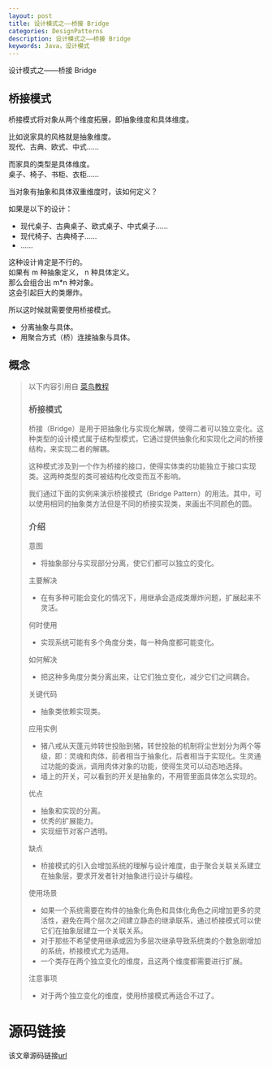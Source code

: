 ```yaml
---
layout: post
title: 设计模式之——桥接 Bridge
categories: DesignPatterns
description: 设计模式之——桥接 Bridge
keywords: Java，设计模式
---
```


设计模式之——桥接 Bridge

## 桥接模式

桥接模式将对象从两个维度拓展，即抽象维度和具体维度。<br>

比如说家具的风格就是抽象维度。<br>
现代、古典、欧式、中式……

而家具的类型是具体维度。<br>
桌子、椅子、书柜、衣柜……

当对象有抽象和具体双重维度时，该如何定义？<br>

如果是以下的设计：<br>
- 现代桌子、古典桌子、欧式桌子、中式桌子……<br>
- 现代椅子、古典椅子……<br>
- ……

这种设计肯定是不行的。<br>
如果有 m 种抽象定义， n 种具体定义。<br>
那么会组合出 m\*n 种对象。<br>
这会引起巨大的类爆炸。

所以这时候就需要使用桥接模式。<br>
- 分离抽象与具体。
- 用聚合方式（桥）连接抽象与具体。

## 概念

> 以下内容引用自 [菜鸟教程](https://www.runoob.com/design-pattern/bridge-pattern.html)
> 
> ### 桥接模式
> 桥接（Bridge）是用于把抽象化与实现化解耦，使得二者可以独立变化。这种类型的设计模式属于结构型模式，它通过提供抽象化和实现化之间的桥接结构，来实现二者的解耦。
> 
> 这种模式涉及到一个作为桥接的接口，使得实体类的功能独立于接口实现类。这两种类型的类可被结构化改变而互不影响。
> 
> 我们通过下面的实例来演示桥接模式（Bridge Pattern）的用法。其中，可以使用相同的抽象类方法但是不同的桥接实现类，来画出不同颜色的圆。
> 
> ### 介绍
> 意图
> - 将抽象部分与实现部分分离，使它们都可以独立的变化。
> 
> 主要解决
> - 在有多种可能会变化的情况下，用继承会造成类爆炸问题，扩展起来不灵活。
> 
> 何时使用
> - 实现系统可能有多个角度分类，每一种角度都可能变化。
> 
> 如何解决
> - 把这种多角度分类分离出来，让它们独立变化，减少它们之间耦合。
> 
> 关键代码
> - 抽象类依赖实现类。
> 
> 应用实例
> - 猪八戒从天蓬元帅转世投胎到猪，转世投胎的机制将尘世划分为两个等级，即：灵魂和肉体，前者相当于抽象化，后者相当于实现化。生灵通过功能的委派，调用肉体对象的功能，使得生灵可以动态地选择。 
> - 墙上的开关，可以看到的开关是抽象的，不用管里面具体怎么实现的。
> 
> 优点
> - 抽象和实现的分离。 
> - 优秀的扩展能力。 
> - 实现细节对客户透明。
> 
> 缺点
> - 桥接模式的引入会增加系统的理解与设计难度，由于聚合关联关系建立在抽象层，要求开发者针对抽象进行设计与编程。
> 
> 使用场景
> - 如果一个系统需要在构件的抽象化角色和具体化角色之间增加更多的灵活性，避免在两个层次之间建立静态的继承联系，通过桥接模式可以使它们在抽象层建立一个关联关系。 
> - 对于那些不希望使用继承或因为多层次继承导致系统类的个数急剧增加的系统，桥接模式尤为适用。 
> - 一个类存在两个独立变化的维度，且这两个维度都需要进行扩展。
> 
> 注意事项
> - 对于两个独立变化的维度，使用桥接模式再适合不过了。

# 源码链接
该文章源码链接[url](url)